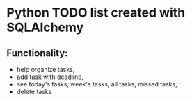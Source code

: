 # Python TODO list created with SQLAlchemy


## Functionality:
 - help organize tasks, 
 - add task with deadline, 
 - see today's tasks, week's tasks, all tasks, missed tasks,
 - delete tasks
